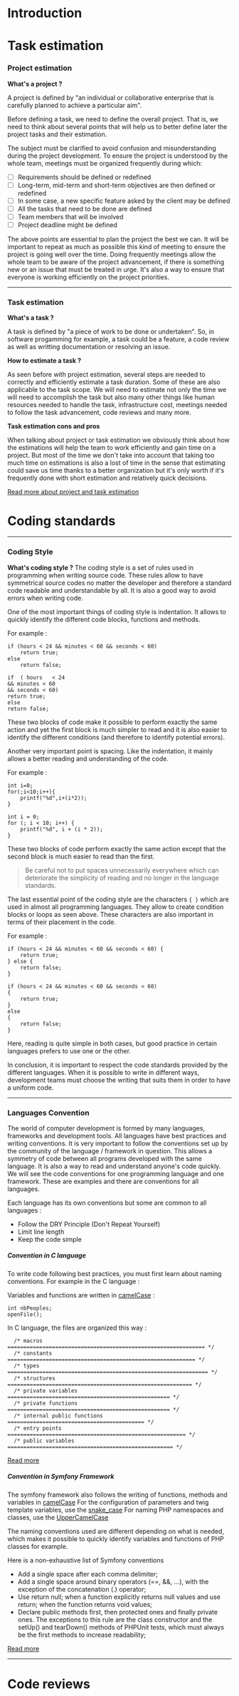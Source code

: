 # Introduction

# Task estimation

### Project estimation

**What's a project ?**

A project is defined by "an individual or collaborative enterprise that is carefully planned to achieve a particular aim".

Before defining a task, we need to define the overall project. That is, we need to think about several points that will help us to better define later the project tasks and their estimation.

The subject must be clarified to avoid confusion and misunderstanding during the project development. To ensure the project is understood by the whole team, meetings must be organized frequently during which:

- [ ] Requirements should be defined or redefined
- [ ] Long-term, mid-term and short-term objectives are then defined or redefined
- [ ] In some case, a new specific feature asked by the client may be defined
- [ ] All the tasks that need to be done are defined
- [ ] Team members that will be involved
- [ ] Project deadline might be defined

The above points are essential to plan the project the best we can. It will be important to repeat as much as possible this kind of meeting to ensure the project is going well over the time. Doing frequently meetings allow the whole team to be aware of the project advancement, if there is something new or an issue that must be treated in urge. It's also a way to ensure that everyone is working efficiently on the project priorities.

---

### Task estimation

**What's a task ?**

A task is defined by "a piece of work to be done or undertaken". So, in software progamming for example, a task could be a feature, a code review as well as writting documentation or resolving an issue.

**How to estimate a task ?**

As seen before with project estimation, several steps are needed to correctly and efficiently estimate a task duration. Some of these are also applicable to the task scope.
We will need to estimate not only the time we will need to accomplish the task but also many other things like human resources needed to handle the task, infrastructure cost, meetings needed to follow the task advancement, code reviews and many more.

**Task estimation cons and pros**

When talking about project or task estimation we obviously think about how the estimations will help the team to work efficiently and gain time on a project. But most of the time we don't take into account that taking too much time on estimations is also a lost of time in the sense that estimating could save us time thanks to a better organization but it's only worth if it's frequently done with short estimation and relatively quick decisions.

[Read more about project and task estimation](https://medium.com/globalluxsoft/time-estimation-in-software-development-a4a495c8eb6c)

# Coding standards
---
### Coding Style

**What's coding style ?**
The coding style is a set of rules used in programming when writing source code. These rules allow to have symmetrical source codes no matter the developer and therefore a standard code readable and understandable by all. It is also a good way to avoid errors when writing code.

One of the most important things of coding style is indentation. It allows to quickly identify the different code blocks, functions and methods.

For example :
```
if (hours < 24 && minutes < 60 && seconds < 60)
    return true;
else
    return false;
```

```
if  ( hours   < 24
&& minutes < 60
&& seconds < 60)
return true;
else
return false;

```

These two blocks of code make it possible to perform exactly the same action and yet the first block is much simpler to read and it is also easier to identify the different conditions (and therefore to identify potential errors).


Another very important point is spacing. Like the indentation, it mainly allows a better reading and understanding of the code.

For example :
```
int i=0;
for(;i<10;i++){
    printf("%d",i+(i*2));
}
```


```
int i = 0;
for (; i < 10; i++) {
    printf("%d", i + (i * 2));
}
```

These two blocks of code perform exactly the same action except that the second block is much easier to read than the first.

> Be careful not to put spaces unnecessarily everywhere which can deteriorate the simplicity of reading and no longer in the language standards.

The last essential point of the coding style are the characters ```{ }``` which are used in almost all programming languages. They allow to create condition blocks or loops as seen above. These characters are also important in terms of their placement in the code.

For example :
```
if (hours < 24 && minutes < 60 && seconds < 60) {
    return true;
} else {
    return false;
}
```

```
if (hours < 24 && minutes < 60 && seconds < 60)
{
    return true;
}
else
{
    return false;
}
```
Here, reading is quite simple in both cases, but good practice in certain languages prefers to use one or the other.

In conclusion, it is important to respect the code standards provided by the different languages. When it is possible to write in different ways, development teams must choose the writing that suits them in order to have a uniform code.


---
### Languages Convention

The world of computer development is formed by many languages, frameworks and development tools. All languages have best practices and writing conventions.
It is very important to follow the conventions set up by the community of the language / framework in question. This allows a symmetry of code between all programs developed with the same language. It is also a way to read and understand anyone's code quickly.
We will see the code conventions for one programming language and one framework.
These are examples and there are conventions for all languages.

Each language has its own conventions but some are common to all languages :
* Follow the DRY Principle (Don't Repeat Yourself)
* Limit line length
* Keep the code simple


##### Convention in C language

To write code following best practices, you must first learn about naming conventions.
For example in the C language :

Variables and functions are written in [camelCase](https://en.wikipedia.org/wiki/Camel_case) :
```
int nbPeoples;
openFile();
```

In C language, the files are organized this way :
```
  /* macros ============================================================== */
  /* constants =========================================================== */
  /* types =============================================================== */
  /* structures ========================================================== */
  /* private variables =================================================== */
  /* private functions =================================================== */
  /* internal public functions =========================================== */
  /* entry points ======================================================== */
  /* public variables ==================================================== */
```

[Read more](https://www.topcoder.com/coding-best-practices/)

##### Convention in Symfony Framework

The symfony framework also follows the writing of functions, methods and variables in [camelCase](https://en.wikipedia.org/wiki/Camel_case)
For the configuration of parameters and twig template variables, use the [snake_case](https://en.wikipedia.org/wiki/Snake_case)
For naming PHP namespaces and classes, use the [UpperCamelCase](https://en.wikipedia.org/wiki/Camel_case)


The naming conventions used are different depending on what is needed, which makes it possible to quickly identify variables and functions of PHP classes for example.

Here is a non-exhaustive list of Symfony conventions
* Add a single space after each comma delimiter;
* Add a single space around binary operators (==, &&, ...), with the exception of the concatenation (.) operator;
* Use return null; when a function explicitly returns null values and use return; when the function returns void values;
* Declare public methods first, then protected ones and finally private ones. The exceptions to this rule are the class constructor and the setUp() and tearDown() methods of PHPUnit tests, which must always be the first methods to increase readability;


[Read more](https://symfony.com/doc/current/contributing/code/standards.html)

---


# Code reviews
